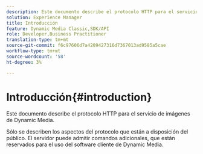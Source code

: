 ```yaml
---
description: Este documento describe el protocolo HTTP para el servicio de imágenes de Dynamic Media.
solution: Experience Manager
title: Introducción
feature: Dynamic Media Classic,SDK/API
role: Developer,Business Practitioner
translation-type: tm+mt
source-git-commit: f6c97606d7a4209427316d7367013ad9585a5cae
workflow-type: tm+mt
source-wordcount: '58'
ht-degree: 3%

---
```



# Introducción{#introduction}

Este documento describe el protocolo HTTP para el servicio de imágenes de Dynamic Media.

Sólo se describen los aspectos del protocolo que están a disposición del público. El servidor puede admitir comandos adicionales, que están reservados para el uso del software cliente de Dynamic Media.
